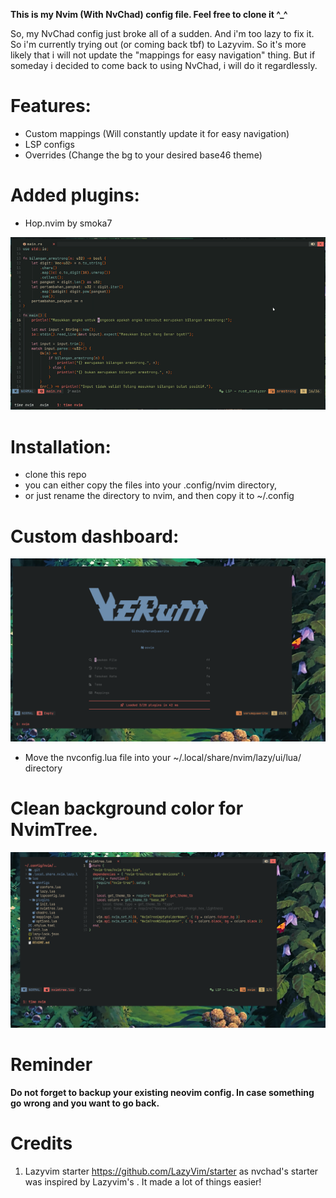 **This is my Nvim (With NvChad) config file. Feel free to clone it ^_^**

So, my NvChad config just broke all of a sudden. And i'm too lazy to fix it. So i'm currently trying out (or coming back tbf) to Lazyvim. So it's more likely that i will not update the "mappings for easy navigation" thing. But if someday i decided to come back to using NvChad, i will do it regardlessly.

# Features:

- Custom mappings (Will constantly update it for easy navigation)
- LSP configs 
- Overrides (Change the bg to your desired base46 theme)

# Added plugins:

- Hop.nvim by smoka7

![Alt text](./images/hop-nvim.gif)

# Installation:

- clone this repo
- you can either copy the files into your .config/nvim directory,
- or just rename the directory to nvim, and then copy it to ~/.config 

# Custom dashboard:


![Alt text](./images/Verum-nvim.png)

- Move the nvconfig.lua file into your ~/.local/share/nvim/lazy/ui/lua/ directory

# Clean background color for NvimTree.

![Alt text](./images/Verum-nvim2.png)

# Reminder

**Do not forget to backup your existing neovim config. In case something go wrong and you want to go back.**

# Credits

1) Lazyvim starter https://github.com/LazyVim/starter as nvchad's starter was inspired by Lazyvim's . It made a lot of things easier!
